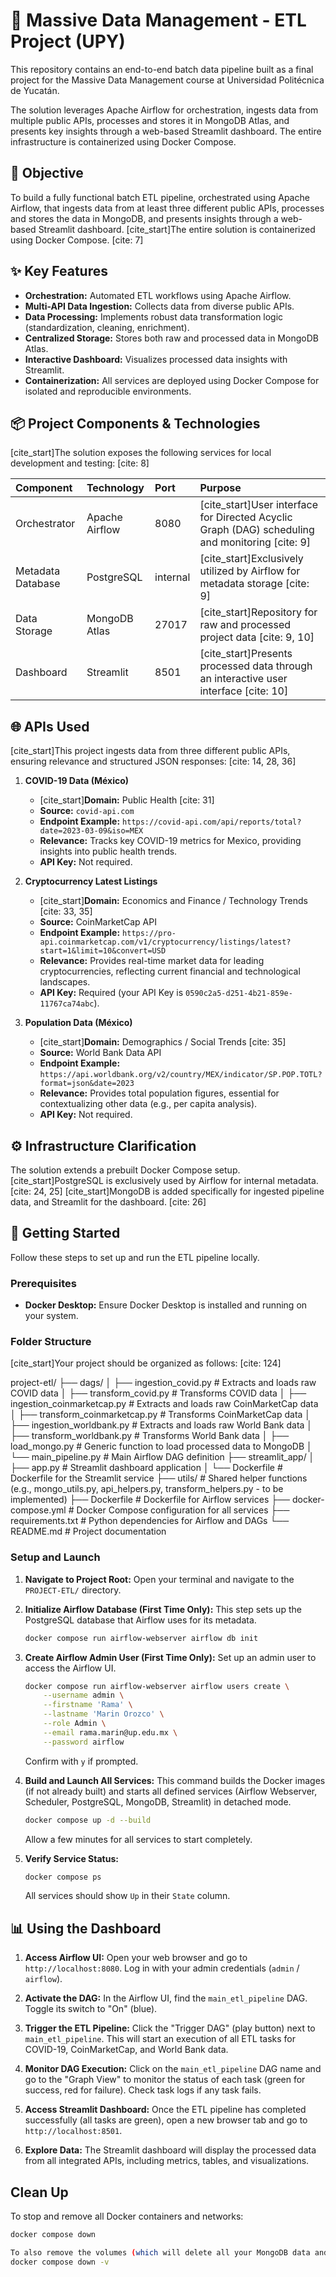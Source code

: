 # 🚀 Massive Data Management - ETL Project (UPY)

This repository contains an end-to-end batch data pipeline built as a final project for the Massive Data Management course at Universidad Politécnica de Yucatán.

The solution leverages Apache Airflow for orchestration, ingests data from multiple public APIs, processes and stores it in MongoDB Atlas, and presents key insights through a web-based Streamlit dashboard. The entire infrastructure is containerized using Docker Compose.

## 🎯 Objective

To build a fully functional batch ETL pipeline, orchestrated using Apache Airflow, that ingests data from at least three different public APIs, processes and stores the data in MongoDB, and presents insights through a web-based Streamlit dashboard. [cite_start]The entire solution is containerized using Docker Compose. [cite: 7]

## ✨ Key Features

* **Orchestration:** Automated ETL workflows using Apache Airflow.
* **Multi-API Data Ingestion:** Collects data from diverse public APIs.
* **Data Processing:** Implements robust data transformation logic (standardization, cleaning, enrichment).
* **Centralized Storage:** Stores both raw and processed data in MongoDB Atlas.
* **Interactive Dashboard:** Visualizes processed data insights with Streamlit.
* **Containerization:** All services are deployed using Docker Compose for isolated and reproducible environments.

## 📦 Project Components & Technologies

[cite_start]The solution exposes the following services for local development and testing: [cite: 8]

| Component           | Technology      | Port   | Purpose                                                              |
| :------------------ | :-------------- | :----- | :------------------------------------------------------------------- |
| Orchestrator        | Apache Airflow  | 8080   | [cite_start]User interface for Directed Acyclic Graph (DAG) scheduling and monitoring [cite: 9] |
| Metadata Database   | PostgreSQL      | internal | [cite_start]Exclusively utilized by Airflow for metadata storage [cite: 9]       |
| Data Storage        | MongoDB Atlas   | 27017  | [cite_start]Repository for raw and processed project data [cite: 9, 10]         |
| Dashboard           | Streamlit       | 8501   | [cite_start]Presents processed data through an interactive user interface [cite: 10] |

## 🌐 APIs Used

[cite_start]This project ingests data from three different public APIs, ensuring relevance and structured JSON responses: [cite: 14, 28, 36]

1.  **COVID-19 Data (México)**
    * [cite_start]**Domain:** Public Health [cite: 31]
    * **Source:** `covid-api.com`
    * **Endpoint Example:** `https://covid-api.com/api/reports/total?date=2023-03-09&iso=MEX`
    * **Relevance:** Tracks key COVID-19 metrics for Mexico, providing insights into public health trends.
    * **API Key:** Not required.

2.  **Cryptocurrency Latest Listings**
    * [cite_start]**Domain:** Economics and Finance / Technology Trends [cite: 33, 35]
    * **Source:** CoinMarketCap API
    * **Endpoint Example:** `https://pro-api.coinmarketcap.com/v1/cryptocurrency/listings/latest?start=1&limit=10&convert=USD`
    * **Relevance:** Provides real-time market data for leading cryptocurrencies, reflecting current financial and technological landscapes.
    * **API Key:** Required (your API Key is `0590c2a5-d251-4b21-859e-11767ca74abc`).

3.  **Population Data (México)**
    * [cite_start]**Domain:** Demographics / Social Trends [cite: 35]
    * **Source:** World Bank Data API
    * **Endpoint Example:** `https://api.worldbank.org/v2/country/MEX/indicator/SP.POP.TOTL?format=json&date=2023`
    * **Relevance:** Provides total population figures, essential for contextualizing other data (e.g., per capita analysis).
    * **API Key:** Not required.

## ⚙️ Infrastructure Clarification

The solution extends a prebuilt Docker Compose setup. [cite_start]PostgreSQL is exclusively used by Airflow for internal metadata. [cite: 24, 25] [cite_start]MongoDB is added specifically for ingested pipeline data, and Streamlit for the dashboard. [cite: 26]

## 🚀 Getting Started

Follow these steps to set up and run the ETL pipeline locally.

### Prerequisites

* **Docker Desktop:** Ensure Docker Desktop is installed and running on your system.

### Folder Structure

[cite_start]Your project should be organized as follows: [cite: 124]

project-etl/
├── dags/
│   ├── ingestion_covid.py          # Extracts and loads raw COVID data
│   ├── transform_covid.py          # Transforms COVID data
│   ├── ingestion_coinmarketcap.py  # Extracts and loads raw CoinMarketCap data
│   ├── transform_coinmarketcap.py  # Transforms CoinMarketCap data
│   ├── ingestion_worldbank.py      # Extracts and loads raw World Bank data
│   ├── transform_worldbank.py      # Transforms World Bank data
│   ├── load_mongo.py               # Generic function to load processed data to MongoDB
│   └── main_pipeline.py            # Main Airflow DAG definition
├── streamlit_app/
│   ├── app.py                      # Streamlit dashboard application
│   └── Dockerfile                  # Dockerfile for the Streamlit service
├── utils/                          # Shared helper functions (e.g., mongo_utils.py, api_helpers.py, transform_helpers.py - to be implemented)
├── Dockerfile                      # Dockerfile for Airflow services
├── docker-compose.yml              # Docker Compose configuration for all services
├── requirements.txt                # Python dependencies for Airflow and DAGs
└── README.md                       # Project documentation

### Setup and Launch

1.  **Navigate to Project Root:**
    Open your terminal and navigate to the `PROJECT-ETL/` directory.

2.  **Initialize Airflow Database (First Time Only):**
    This step sets up the PostgreSQL database that Airflow uses for its metadata.
    ```bash
    docker compose run airflow-webserver airflow db init
    ```

3.  **Create Airflow Admin User (First Time Only):**
    Set up an admin user to access the Airflow UI.
    ```bash
    docker compose run airflow-webserver airflow users create \
        --username admin \
        --firstname 'Rama' \
        --lastname 'Marin Orozco' \
        --role Admin \
        --email rama.marin@up.edu.mx \
        --password airflow
    ```
    Confirm with `y` if prompted.

4.  **Build and Launch All Services:**
    This command builds the Docker images (if not already built) and starts all defined services (Airflow Webserver, Scheduler, PostgreSQL, MongoDB, Streamlit) in detached mode.
    ```bash
    docker compose up -d --build
    ```
    Allow a few minutes for all services to start completely.

5.  **Verify Service Status:**
    ```bash
    docker compose ps
    ```
    All services should show `Up` in their `State` column.

## 📊 Using the Dashboard

1.  **Access Airflow UI:**
    Open your web browser and go to `http://localhost:8080`. Log in with your admin credentials (`admin` / `airflow`).

2.  **Activate the DAG:**
    In the Airflow UI, find the `main_etl_pipeline` DAG. Toggle its switch to "On" (blue).

3.  **Trigger the ETL Pipeline:**
    Click the "Trigger DAG" (play button) next to `main_etl_pipeline`. This will start an execution of all ETL tasks for COVID-19, CoinMarketCap, and World Bank data.

4.  **Monitor DAG Execution:**
    Click on the `main_etl_pipeline` DAG name and go to the "Graph View" to monitor the status of each task (green for success, red for failure). Check task logs if any task fails.

5.  **Access Streamlit Dashboard:**
    Once the ETL pipeline has completed successfully (all tasks are green), open a new browser tab and go to `http://localhost:8501`.

6.  **Explore Data:**
    The Streamlit dashboard will display the processed data from all integrated APIs, including metrics, tables, and visualizations.

## Clean Up

To stop and remove all Docker containers and networks:
```bash
docker compose down

To also remove the volumes (which will delete all your MongoDB data and Airflow metadata):
docker compose down -v